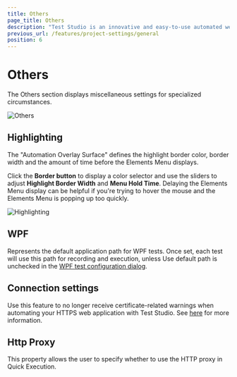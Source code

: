```yaml
---
title: Others
page_title: Others
description: "Test Studio is an innovative and easy-to-use automated web, WPF and load testing solution. Test Studio tests support essential technologies like ASP.NET AJAX, Silverlight, PHP and MVC. HTML5, Testing framework, functional testing, performance testing, load testing, exploratory testing, manual testing."
previous_url: /features/project-settings/general
position: 6
---
```

# Others

The Others section displays miscellaneous settings for specialized circumstances.

![Others][1]

## Highlighting

The "Automation Overlay Surface" defines the highlight border color, border width and the amount of time before the Elements Menu displays.<br>

Click the **Border button** to display a color selector and use the sliders to adjust **Highlight Border Width** and **Menu Hold Time**. Delaying the Elements Menu display can be helpful if you're trying to hover the mouse and the Elements Menu is popping up too quickly.

![Highlighting][2]

## WPF

Represents the default application path for WPF tests. Once set, each test will use this path for recording and execution, unless Use default path is unchecked in the <a href="/getting-started/create-test-standalone/wpf-test" target="_blank">WPF test configuration dialog</a>.

## Connection settings

Use this feature to no longer receive certificate-related warnings when automating your HTTPS web application with Test Studio. See <a href="/knowledge-base/project-configuration-kb/register-certificate" target="_blank">here</a> for more information.

## Http Proxy

This property allows the user to specify whether to use the HTTP proxy in Quick Execution.

[1]: /img/features/project-settings/others/fig1.png
[2]: /img/features/project-settings/others/fig2.png
